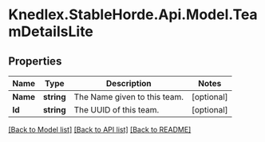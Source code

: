 # Knedlex.StableHorde.Api.Model.TeamDetailsLite

## Properties

Name | Type | Description | Notes
------------ | ------------- | ------------- | -------------
**Name** | **string** | The Name given to this team. | [optional] 
**Id** | **string** | The UUID of this team. | [optional] 

[[Back to Model list]](../README.md#documentation-for-models) [[Back to API list]](../README.md#documentation-for-api-endpoints) [[Back to README]](../README.md)

